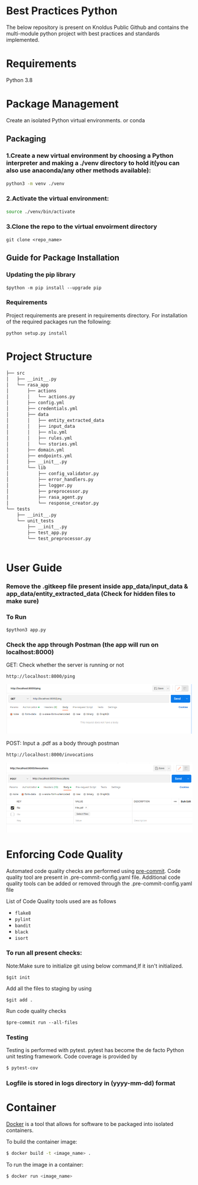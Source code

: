 # Best Practices Python
The below repository is present on Knoldus Public Github and contains the multi-module python project with best practices and standards implemented.

# Requirements
Python 3.8

# Package Management
Create an isolated Python virtual environments. or conda

## Packaging

### 1.Create a new virtual environment by choosing a Python interpreter and making a ./venv directory to hold it(you can also use  anaconda/any other methods available):
```bash
python3 -m venv ./venv
```
### 2.Activate the virtual environment:
```bash
source ./venv/bin/activate
```
### 3.Clone the repo to the virtual envoirment directory
```
git clone <repo_name>
```
## Guide for Package Installation

### Updating the pip library
```
$python -m pip install --upgrade pip
```
### Requirements
Project requirements are present in requirements directory. For installation of the required packages run the following:
```
python setup.py install

```
# Project Structure

``` {.RasaApp .}
├── src
│   ├── __init__.py
│   └── rasa_app
│       ├── actions
│       │   └── actions.py
│       ├── config.yml
│       ├── credentials.yml
│       ├── data
│       │   ├── entity_extracted_data
│       │   ├── input_data
│       │   ├── nlu.yml
│       │   ├── rules.yml
│       │   └── stories.yml
│       ├── domain.yml
│       ├── endpoints.yml
│       ├── __init__.py
│       └── lib
│           ├── config_validator.py
│           ├── error_handlers.py
│           ├── logger.py
│           ├── preprocessor.py
│           ├── rasa_agent.py
│           └── response_creator.py
└── tests
    ├── __init__.py
    └── unit_tests
        ├── __init__.py
        ├── test_app.py
        └── test_preprocessor.py
        
```


# User Guide


### Remove the .gitkeep file present inside app_data/input_data & app_data/entity_extracted_data (Check for hidden files to make sure)

###  To Run
```
$python3 app.py
```

### Check the app through Postman (the app will run on localhost:8000)

GET: Check whether the server is running or not
```
http://localhost:8000/ping

```
![](get.png)


POST: Input a .pdf as a body through postman
```
http://localhost:8000/invocations

```
![](post.png)


# Enforcing Code Quality

Automated code quality checks are performed using [pre-commit](https://pre-commit.com/). Code quality tool are present in .pre-commit-config.yaml file. Additional code quality tools can be added or removed through the .pre-commit-config.yaml file

List of Code Quality tools used are as follows

- `flake8`
- `pylint`
- `bandit`
- `black`
- `isort`

### To run all present checks:

Note:Make sure to initialize git using below command,If it isn't initialized.
```
$git init
```
Add all the files to staging by using
```
$git add .
```
Run code quality checks
```
$pre-commit run --all-files
```

### Testing
Testing is performed with pytest. pytest has become the de facto Python unit testing framework.
Code coverage is provided by
```bash
$ pytest-cov
```

### Logfile is stored in logs directory in (yyyy-mm-dd) format

# Container

[Docker](https://www.docker.com/) is a tool that allows for software to be packaged into isolated
containers.


To build the container image:

```bash
$ docker build -t <image_name> .
```

To run the image in a container:

```bash
$ docker run <image_name>
```

